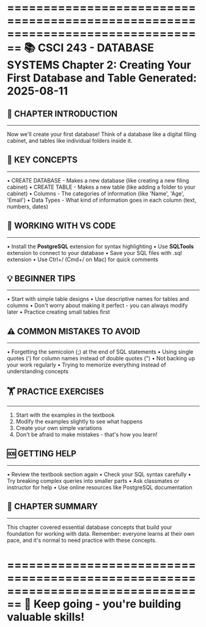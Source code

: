 ================================================================================
📚 CSCI 243 - DATABASE SYSTEMS
Chapter 2: Creating Your First Database and Table
Generated: 2025-08-11
================================================================================

## 🎯 CHAPTER INTRODUCTION
----------------------------------------
Now we'll create your first database! Think of a database like a digital
filing cabinet, and tables like individual folders inside it.

## 🔑 KEY CONCEPTS
----------------------------------------
• CREATE DATABASE - Makes a new database (like creating a new filing
  cabinet)
• CREATE TABLE - Makes a new table (like adding a folder to your cabinet)
• Columns - The categories of information (like 'Name', 'Age', 'Email')
• Data Types - What kind of information goes in each column (text, numbers,
  dates)

## 🔧 WORKING WITH VS CODE
----------------------------------------
• Install the **PostgreSQL** extension for syntax highlighting
• Use **SQLTools** extension to connect to your database
• Save your SQL files with .sql extension
• Use Ctrl+/ (Cmd+/ on Mac) for quick comments

## 💡 BEGINNER TIPS
----------------------------------------
• Start with simple table designs
• Use descriptive names for tables and columns
• Don't worry about making it perfect - you can always modify later
• Practice creating small tables first

## ⚠️ COMMON MISTAKES TO AVOID
----------------------------------------
• Forgetting the semicolon (;) at the end of SQL statements
• Using single quotes (') for column names instead of double quotes (")
• Not backing up your work regularly
• Trying to memorize everything instead of understanding concepts

## 🏋️ PRACTICE EXERCISES
----------------------------------------
1. Start with the examples in the textbook
2. Modify the examples slightly to see what happens
3. Create your own simple variations
4. Don't be afraid to make mistakes - that's how you learn!

## 🆘 GETTING HELP
----------------------------------------
• Review the textbook section again
• Check your SQL syntax carefully
• Try breaking complex queries into smaller parts
• Ask classmates or instructor for help
• Use online resources like PostgreSQL documentation

## 📝 CHAPTER SUMMARY
----------------------------------------
This chapter covered essential database concepts that build your foundation
for working with data. Remember: everyone learns at their own pace, and
it's normal to need practice with these concepts.

================================================================================
🎉 Keep going - you're building valuable skills!
================================================================================